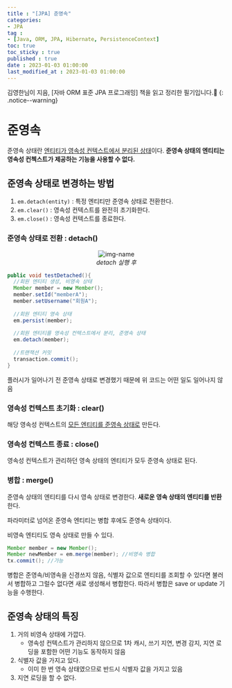 ```yaml
---
title : "[JPA] 준영속"
categories:
- JPA
tag :
- [Java, ORM, JPA, Hibernate, PersistenceContext]
toc: true
toc_sticky : true
published : true
date : 2023-01-03 01:00:00
last_modified_at : 2023-01-03 01:00:00
---
```






김영한님이 지음, [자바 ORM 표준 JPA 프로그래밍] 책을 읽고 정리한 필기입니다.📢
{: .notice--warning}



# 준영속

준영속 상태란 <u>엔티티가 영속성 컨텍스트에서 분리된 상태</u>이다. **준영속 상태의 엔티티는 영속성 컨첵스트가 제공하는 기능을 사용할 수 없다.**

## 준영속 상태로 변경하는 방법

1. `em.detach(entity)` : 특정 엔티티만 준영속 상태로 전환한다.
2. `em.clear()` : 영속성 컨텍스트를 완전히 초기화한다.
3. `em.close()` : 영속성 컨텍스트를 종료한다.



### 준영속 상태로 전환 : detach()

<p align="center">
  <img alt="img-name" src="https://user-images.githubusercontent.com/13410737/210378259-1101e0e5-aa5c-4023-ab9f-a9d73a60ba93.png">
  <br>
    <em>detach 실행 후</em>
</p>

```java
public void testDetached(){    
  //회원 엔티티 생성, 비영속 상태
  Member member = new Member();
  member.setId("memberA");
  member.setUsername("회원A");
  
  //회원 엔티티 영속 상태
  em.persist(member);
  
  //회원 엔티티를 영속성 컨텍스트에서 분리, 준영속 상태
  em.detach(member);
  
  //트랜잭션 커밋
  transaction.commit(); 
}
```

플러시가 일어나기 전 준영속 상태로 변경했기 때문에 위 코드는 어떤 일도 일어나지 않음



### 영속성 컨텍스트 초기화 : clear()

해당 영속성 컨텍스트의 <u>모든 엔티티를 준영속 상태로</u> 만든다.



### 영속성 컨텍스트 종료 : close()

영속성 컨텍스트가 관리하던 영속 상태의 엔티티가 모두 준영속 상태로 된다.



### 병합 : merge()

준영속 상태의 엔티티를 다시 영속 상태로 변경한다. **새로운 영속 상태의 엔티티를 반환**한다.

파라미터로 넘어온 준영속 엔티티는 병합 후에도 준영속 상태이다.

비영속 엔티티도 영속 상태로 만들 수 있다.

```java
Member member = new Member();
Member newMember = em.merge(member); //비영속 병합
tx.commit(); //가능
```

병합은 준영속/비영속을 신경쓰지 않음, 식별자 값으로 엔티티를 조회할 수 있다면 불러서 병합하고 그럴수 없다면 새로 생성해서 병합한다. 따라서 병합은 save or update 기능을 수행한다.



## 준영속 상태의 특징

1. 거의 비영속 상태에 가깝다.
    - 영속성 컨텍스트가 관리하지 않으므로 1차 캐시, 쓰기 지연, 변경 감지, 지연 로딩을 포함한 어떤 기능도 동작하지 않음
2. 식별자 값을 가지고 있다.
    - 이미 한 번 영속 상태였으므로 반드시 식별자 값을 가지고 있음
3. 지연 로딩을 할 수 없다.

